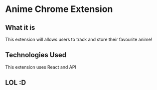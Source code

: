 # Anime Chrome Extension

## What it is

This extension will allows users to track and store their favourite anime!

## Technologies Used

This extension uses React and API

## LOL :D

